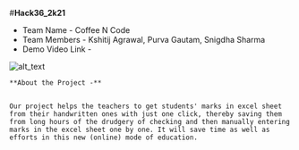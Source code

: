 #**Hack36_2k21**



*   Team Name - Coffee N Code
*   Team Members - Kshitij Agrawal, Purva Gautam, Snigdha Sharma
*   Demo Video Link - 



![alt_text](images/image1.png "image_tooltip")



    **About the Project -**


    Our project helps the teachers to get students' marks in excel sheet from their handwritten ones with just one click, thereby saving them from long hours of the drudgery of checking and then manually entering marks in the excel sheet one by one. It will save time as well as efforts in this new (online) mode of education.
